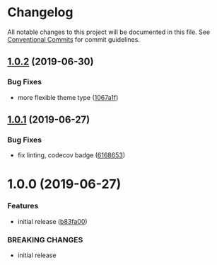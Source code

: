 # Changelog

All notable changes to this project will be documented in this file. See
[Conventional Commits](https://conventionalcommits.org) for commit guidelines.

## [1.0.2](https://github.com/jedmao/react-theme-context/compare/v1.0.1...v1.0.2) (2019-06-30)


### Bug Fixes

* more flexible theme type ([1067a1f](https://github.com/jedmao/react-theme-context/commit/1067a1f))

## [1.0.1](https://github.com/jedmao/react-theme-context/compare/v1.0.0...v1.0.1) (2019-06-27)


### Bug Fixes

* fix linting, codecov badge ([6168653](https://github.com/jedmao/react-theme-context/commit/6168653))

# 1.0.0 (2019-06-27)


### Features

* initial release ([b83fa00](https://github.com/jedmao/react-theme-context/commit/b83fa00))


### BREAKING CHANGES

* initial release
